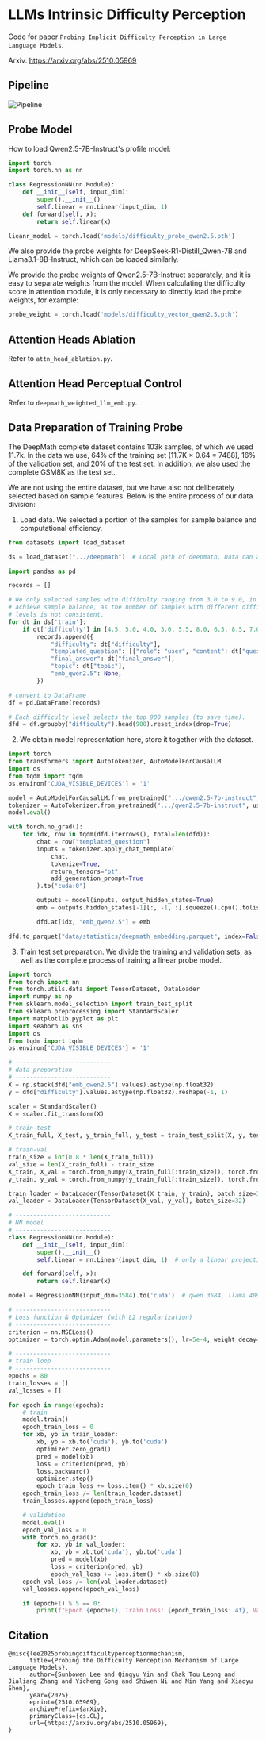 # LLMs Intrinsic Difficulty Perception

Code for paper `Probing Implicit Difficulty Perception in Large Language Models`.

Arxiv: https://arxiv.org/abs/2510.05969

## Pipeline

![Pipeline](img/framework.jpg)

## Probe Model

How to load Qwen2.5-7B-Instruct's profile model:

```python
import torch
import torch.nn as nn

class RegressionNN(nn.Module):
    def __init__(self, input_dim):
        super().__init__()
        self.linear = nn.Linear(input_dim, 1)
    def forward(self, x):
        return self.linear(x)

lieanr_model = torch.load('models/difficulty_probe_qwen2.5.pth')
```

We also provide the probe weights for DeepSeek-R1-Distill_Qwen-7B and Llama3.1-8B-Instruct, which can be loaded similarly.

We provide the probe weights of Qwen2.5-7B-Instruct separately, and it is easy to separate weights from the model. When calculating the difficulty score in attention module, it is only necessary to directly load the probe weights, for example:

```python
probe_weight = torch.load('models/difficulty_vector_qwen2.5.pth')
```

## Attention Heads Ablation

Refer to `attn_head_ablation.py`.

## Attention Head Perceptual Control

Refer to `deepmath_weighted_llm_emb.py`.

## Data Preparation of Training Probe

The DeepMath complete dataset contains 103k samples, of which we used 11.7k. In the data we use, 64% of the training set (11.7K × 0.64 = 7488), 16% of the validation set, and 20% of the test set. In addition, we also used the complete GSM8K as the test set.

We are not using the entire dataset, but we have also not deliberately selected based on sample features. Below is the entire process of our data division:

1. Load data. We selected a portion of the samples for sample balance and computational efficiency.

```python
from datasets import load_dataset

ds = load_dataset(".../deepmath")  # Local path of deepmath. Data can also directly download from huggingface, which is exactly the same. https://huggingface.co/datasets/zwhe99/DeepMath-103K

import pandas as pd

records = []

# We only selected samples with difficulty ranging from 3.0 to 9.0, in order to 
# achieve sample balance, as the number of samples with different difficulty 
# levels is not consistent.
for dt in ds['train']:
    if dt['difficulty'] in [4.5, 5.0, 4.0, 3.0, 5.5, 8.0, 6.5, 8.5, 7.0, 9.0, 3.5, 7.5, 6.0]:
        records.append({
            "difficulty": dt["difficulty"],
            "templated_question": [{"role": "user", "content": dt["question"]}],
            "final_answer": dt["final_answer"],
            "topic": dt["topic"],
            "emb_qwen2.5": None,
        })

# convert to DataFrame
df = pd.DataFrame(records)

# Each difficulty level selects the top 900 samples (to save time).
dfd = df.groupby("difficulty").head(900).reset_index(drop=True)
```

2. We obtain model representation here, store it together with the dataset.

```python
import torch
from transformers import AutoTokenizer, AutoModelForCausalLM
import os
from tqdm import tqdm
os.environ['CUDA_VISIBLE_DEVICES'] = '1'

model = AutoModelForCausalLM.from_pretrained(".../qwen2.5-7b-instruct", dtype=torch.float16, device_map="auto")
tokenizer = AutoTokenizer.from_pretrained(".../qwen2.5-7b-instruct", use_fast=False)
model.eval()

with torch.no_grad():
    for idx, row in tqdm(dfd.iterrows(), total=len(dfd)):
        chat = row["templated_question"]
        inputs = tokenizer.apply_chat_template(
            chat,
            tokenize=True,
            return_tensors="pt",
            add_generation_prompt=True
        ).to("cuda:0")

        outputs = model(inputs, output_hidden_states=True)
        emb = outputs.hidden_states[-1][:, -1, :].squeeze().cpu().tolist()

        dfd.at[idx, "emb_qwen2.5"] = emb

dfd.to_parquet("data/statistics/deepmath_embedding.parquet", index=False)
```

3. Train test set preparation. We divide the training and validation sets, as well as the complete process of training a linear probe model.

```python
import torch
from torch import nn
from torch.utils.data import TensorDataset, DataLoader
import numpy as np
from sklearn.model_selection import train_test_split
from sklearn.preprocessing import StandardScaler
import matplotlib.pyplot as plt
import seaborn as sns
import os
from tqdm import tqdm
os.environ['CUDA_VISIBLE_DEVICES'] = '1'

# ---------------------------
# data preparation
# ---------------------------
X = np.stack(dfd["emb_qwen2.5"].values).astype(np.float32)
y = dfd["difficulty"].values.astype(np.float32).reshape(-1, 1)

scaler = StandardScaler()
X = scaler.fit_transform(X)

# train-test
X_train_full, X_test, y_train_full, y_test = train_test_split(X, y, test_size=0.2, random_state=42)

# train-val
train_size = int(0.8 * len(X_train_full))
val_size = len(X_train_full) - train_size
X_train, X_val = torch.from_numpy(X_train_full[:train_size]), torch.from_numpy(X_train_full[train_size:])
y_train, y_val = torch.from_numpy(y_train_full[:train_size]), torch.from_numpy(y_train_full[train_size:])

train_loader = DataLoader(TensorDataset(X_train, y_train), batch_size=32, shuffle=True)
val_loader = DataLoader(TensorDataset(X_val, y_val), batch_size=32)

# ---------------------------
# NN model
# ---------------------------
class RegressionNN(nn.Module):
    def __init__(self, input_dim):
        super().__init__()
        self.linear = nn.Linear(input_dim, 1)  # only a linear projection

    def forward(self, x):
        return self.linear(x)

model = RegressionNN(input_dim=3584).to('cuda')  # qwen 3584, llama 4096

# ---------------------------
# Loss function & Optimizer (with L2 regularization)
# ---------------------------
criterion = nn.MSELoss()
optimizer = torch.optim.Adam(model.parameters(), lr=5e-4, weight_decay=2e-4)  # weight_decay=L2

# ---------------------------
# train loop
# ---------------------------
epochs = 80
train_losses = []
val_losses = []

for epoch in range(epochs):
    # train
    model.train()
    epoch_train_loss = 0
    for xb, yb in train_loader:
        xb, yb = xb.to('cuda'), yb.to('cuda')
        optimizer.zero_grad()
        pred = model(xb)
        loss = criterion(pred, yb)
        loss.backward()
        optimizer.step()
        epoch_train_loss += loss.item() * xb.size(0)
    epoch_train_loss /= len(train_loader.dataset)
    train_losses.append(epoch_train_loss)

    # validation
    model.eval()
    epoch_val_loss = 0
    with torch.no_grad():
        for xb, yb in val_loader:
            xb, yb = xb.to('cuda'), yb.to('cuda')
            pred = model(xb)
            loss = criterion(pred, yb)
            epoch_val_loss += loss.item() * xb.size(0)
    epoch_val_loss /= len(val_loader.dataset)
    val_losses.append(epoch_val_loss)

    if (epoch+1) % 5 == 0:
        print(f"Epoch {epoch+1}, Train Loss: {epoch_train_loss:.4f}, Val Loss: {epoch_val_loss:.4f}")
```


## Citation

```
@misc{lee2025probingdifficultyperceptionmechanism,
      title={Probing the Difficulty Perception Mechanism of Large Language Models}, 
      author={Sunbowen Lee and Qingyu Yin and Chak Tou Leong and Jialiang Zhang and Yicheng Gong and Shiwen Ni and Min Yang and Xiaoyu Shen},
      year={2025},
      eprint={2510.05969},
      archivePrefix={arXiv},
      primaryClass={cs.CL},
      url={https://arxiv.org/abs/2510.05969}, 
}
```
